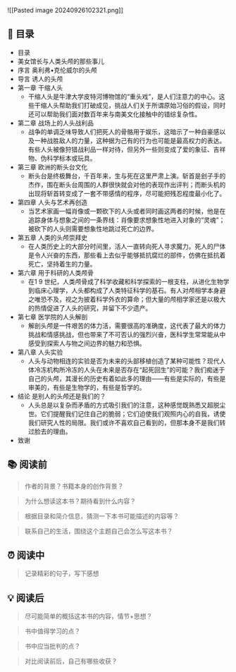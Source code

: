 ![[Pasted image 20240926102321.png]]
## 📑 目录
* 目录  
* 美女馆长与人类头颅的那些事儿
* 序言 奥利弗•克伦威尔的头颅  
* 导言 诱人的头颅
* 第一章 干缩人头  
	* 干缩人头是牛津大学皮特河博物馆的“重头戏”，是人们注意力的中心。这些干缩人头帮助我们打破成见，挑战人们关于所谓原始习俗的假设，同时还可以帮助我们面对数百年来与南美文化接触中的错综复杂性。  
* 第二章 战场上的人头战利品  
	* 战争的单调乏味导致人们把死人的骨骼用于娱乐，这暗示了一种自豪感以及一种战胜敌人的力量，这种据为己有的行为也可能是最高权力的表达。有些人头被像狩猎战利品一样对待，但另外一些则变成了爱的象征、吉祥物、伪科学标本或玩具。  
* 第三章 欧洲的断头台文化  
	* 断头台是终极舞台，千百年来，生与死在这里严肃上演。斩首是刽子手的杰作，围在断头台周围的人群很快就会对他的表现作出评判；而断头机的出现将斩首转变成了一套不带感情的程序，尽可能把残忍程度最小化了。  
* 第四章 人头与艺术再创造  
	* 当艺术家画一幅肖像或一颗砍下的人头或者同时画这两者的时候，他是在追踪身体与想象之间的一条界线：肖像要求想象性地进入对象的“灵魂”；被砍下的人头则需要想象性地跳过死亡的边界。  
* 第五章 人类的头颅崇拜史  
	* 在人类历史上的大部分时间里，活人一直转向死人寻求魔力。死人的尸体是令人兴奋的东西，那些看上去似乎能够抵抗腐烂的部件，仿佛在抵抗着死亡，坚持着生的力量。  
* 第六章 用于科研的人类颅骨  
	* 在1 9 世纪，人类颅骨成了科学收藏和科学探索的一根支柱，从进化生物学到临床心理学，人头都构成了人类特征科学的基石。有人对颅相学本身避之唯恐不及，视之为披着科学外衣的算命；但大量的颅相学家还是以极大的热情促进了人头的研究，并留下不少遗产。  
* 第七章 医学院的人头解剖  
	* 解剖头颅是一件艰苦的体力活，需要很高的准确度，这代表了最大的体力挑战和情感挑战，但也带来了不可否认的强烈兴奋，医科学生常常能从中感受到探索人与物之间边界的魅力和恐惧。  
* 第八章 人头实验  
	* 人头与动物相连的实验是否为未来的头部移植创造了某种可能性？现代人体冷冻机构所冷冻的人头在未来是否存在“起死回生”的可能？我们痴迷于自己的头颅，其漫长的历史有着如此多的理由——有些是实际的，有些是审美的，有些是生物学的，有些是哲学的。  
* 结论 是别人的头颅还是我们的？  
	* 人头总是以复杂而矛盾的方式吸引我们的注意，这种感觉既熟悉又超脱尘世。它们提醒我们记住自己的脆弱；它们迫使我们观照内心的自我，诱使我们研究人性的局限。我们或许不喜欢自己看到的，但那本身不是我们转过脸去的理由。  
* 致谢
## 📚 阅读前
> 作者的背景？书籍本身的创作背景？

> 为什么想读这本书？期待看到什么内容？

> 根据目录和简介信息，猜测一下本书可能描述的内容等？

> 联系自己的生活，围绕这个主题自己会怎么写这本书？
## ⏰ 阅读中
> 记录精彩的句子，写下感想
##  💡 阅读后
> 尽可能简单的概括这本书的内容，情节+思想？

> 书中值得学习的点？

> 书中应当批判的点？

> 对比阅读前后，自己有哪些收获？ 
